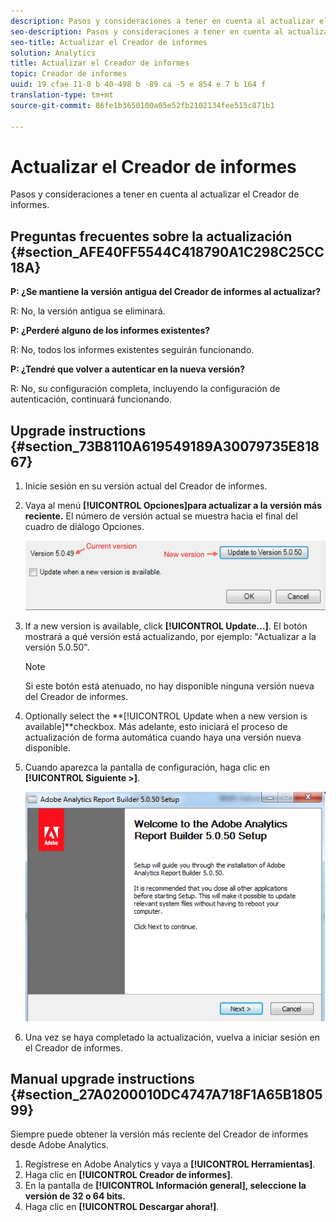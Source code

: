 ```yaml
---
description: Pasos y consideraciones a tener en cuenta al actualizar el Creador de informes.
seo-description: Pasos y consideraciones a tener en cuenta al actualizar el Creador de informes.
seo-title: Actualizar el Creador de informes
solution: Analytics
title: Actualizar el Creador de informes
topic: Creador de informes
uuid: 19 cfae 11-0 b 40-498 b -89 ca -5 e 854 e 7 b 164 f
translation-type: tm+mt
source-git-commit: 86fe1b3650100a05e52fb2102134fee515c871b1

---
```



# Actualizar el Creador de informes

Pasos y consideraciones a tener en cuenta al actualizar el Creador de informes.

## Preguntas frecuentes sobre la actualización {#section_AFE40FF5544C418790A1C298C25CC18A}

**P: ¿Se mantiene la versión antigua del Creador de informes al actualizar?**

R: No, la versión antigua se eliminará.

**P: ¿Perderé alguno de los informes existentes?**

R: No, todos los informes existentes seguirán funcionando.

**P: ¿Tendré que volver a autenticar en la nueva versión?**

R: No, su configuración completa, incluyendo la configuración de autenticación, continuará funcionando.

## Upgrade instructions {#section_73B8110A619549189A30079735E81867}

1. Inicie sesión en su versión actual del Creador de informes.
1. Vaya al menú **[!UICONTROL Opciones]para actualizar a la versión más reciente.** El número de versión actual se muestra hacia el final del cuadro de diálogo Opciones.

   ![](assets/upgrade.png)

1. If a new version is available, click **[!UICONTROL Update...]**. El botón mostrará a qué versión está actualizando, por ejemplo: "Actualizar a la versión 5.0.50".

   >[!NOTE]
   >
   >Si este botón está atenuado, no hay disponible ninguna versión nueva del Creador de informes.

1. Optionally select the **[!UICONTROL Update when a new version is available]**checkbox. Más adelante, esto iniciará el proceso de actualización de forma automática cuando haya una versión nueva disponible.
1. Cuando aparezca la pantalla de configuración, haga clic en **[!UICONTROL Siguiente &gt;]**.

   ![](assets/setup.png)

1. Una vez se haya completado la actualización, vuelva a iniciar sesión en el Creador de informes.

## Manual upgrade instructions {#section_27A0200010DC4747A718F1A65B180599}

Siempre puede obtener la versión más reciente del Creador de informes desde Adobe Analytics.

1. Regístrese en Adobe Analytics y vaya a **[!UICONTROL Herramientas]**.
1. Haga clic en **[!UICONTROL Creador de informes]**.
1. En la pantalla de **[!UICONTROL Información general], seleccione la versión de 32 o 64 bits.**
1. Haga clic en **[!UICONTROL Descargar ahora!]**.

